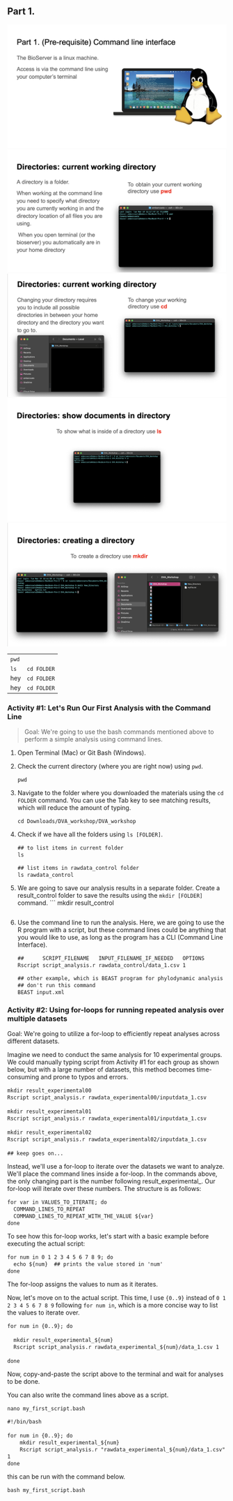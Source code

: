 
## Part 1. 
![alt text](<Screen Shot 2024-03-22 at 12.19.45 PM.png>)
![alt text](<Screen Shot 2024-03-22 at 12.19.59 PM.png>)
![alt text](<Screen Shot 2024-03-22 at 12.20.07 PM.png>)
![alt text](<Screen Shot 2024-03-22 at 12.20.15 PM.png>)
![alt text](<Screen Shot 2024-03-22 at 12.20.22 PM.png>)


|  | |
|-|-|
| `pwd` | | 
| `ls` | ```cd FOLDER```| 
| hey | ```cd FOLDER```| 
| hey | ```cd FOLDER```| 
### Activity #1: Let's Run Our First Analysis with the Command Line
> Goal: We're going to use the bash commands mentioned above to perform a simple analysis using command lines.

1. Open Terminal (Mac) or Git Bash (Windows).
2. Check the current directory (where you are right now) using `pwd`.
    ```
    pwd
    ```

3. Navigate to the folder where you downloaded the materials using the `cd FOLDER` command. You can use the Tab key to see matching results, which will reduce the amount of typing.
    ```
    cd Downloads/DVA_workshop/DVA_workshop
    ```
4. Check if we have all the folders using `ls [FOLDER]`.
    ```
    ## to list items in current folder
    ls      
    ```

    ```
    ## list items in rawdata_control folder
    ls rawdata_control  
    ```
5. We are going to save our analysis results in a separate folder. Create a result_control folder to save the results using the `mkdir [FOLDER]` command.
       ```
    mkdir result_control
    ```
6. Use the command line to run the analysis. Here, we are going to use the R program with a script, but these command lines could be anything that you would like to use, as long as the program has a CLI (Command Line Interface).
      ```
    ##      SCRIPT_FILENAME   INPUT_FILENAME_IF_NEEDED   OPTIONS
    Rscript script_analysis.r rawdata_control/data_1.csv 1
    ```

    ```
    ## other example, which is BEAST program for phylodynamic analysis
    ## don't run this command 
    BEAST input.xml
    ```





### Activity #2: Using for-loops for running repeated analysis over multiple datasets

Goal: We're going to utilize a for-loop to efficiently repeat analyses across different datasets.

Imagine we need to conduct the same analysis for 10 experimental groups. We could manually typing script from Activity #1 for each group as shown below, but with a large number of datasets, this method becomes time-consuming and prone to typos and errors.

```
mkdir result_experimental00
Rscript script_analysis.r rawdata_experimental00/inputdata_1.csv

mkdir result_experimental01
Rscript script_analysis.r rawdata_experimental01/inputdata_1.csv

mkdir result_experimental02
Rscript script_analysis.r rawdata_experimental02/inputdata_1.csv

## keep goes on...
```



Instead, we'll use a for-loop to iterate over the datasets we want to analyze. We'll place the command lines inside a for-loop. In the commands above, the only changing part is the number following result_experimental_. Our for-loop will iterate over these numbers. The structure is as follows:

```
for var in VALUES_TO_ITERATE; do 
  COMMAND_LINES_TO_REPEAT 
  COMMAND_LINES_TO_REPEAT_WITH_THE_VALUE ${var}
done
```


To see how this for-loop works, let's start with a basic example before executing the actual script:

```
for num in 0 1 2 3 4 5 6 7 8 9; do   
  echo ${num}  ## prints the value stored in 'num'
done
```
The for-loop assigns the values to num as it iterates.


Now, let's move on to the actual script. This time, I use `{0..9}` instead of `0 1 2 3 4 5 6 7 8 9` following `for num in`, which is a  more concise way to list the values to iterate over. 
```
for num in {0..9}; do               

  mkdir result_experimental_${num}
  Rscript script_analysis.r rawdata_experimental_${num}/data_1.csv 1

done
```

Now, copy-and-paste the script above to the terminal and wait for analyses to be done. 



You can also write the command lines above as a script.
```
nano my_first_script.bash
```

```
#!/bin/bash 

for num in {0..9}; do               
    mkdir result_experimental_${num}
    Rscript script_analysis.r "rawdata_experimental_${num}/data_1.csv" 1
done
```

this can be run with the command below.
```
bash my_first_script.bash
```
